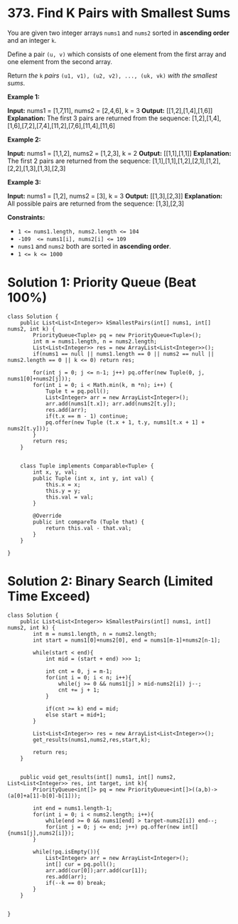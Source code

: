 # 373. Find K Pairs with Smallest Sums
You are given two integer arrays  `nums1`  and  `nums2`  sorted in  **ascending order**  and an integer  `k`.

Define a pair  `(u, v)`  which consists of one element from the first array and one element from the second array.

Return  _the_  `k`  _pairs_  `(u1, v1), (u2, v2), ..., (uk, vk)`  _with the smallest sums_.

**Example 1:**

**Input:** nums1 = [1,7,11], nums2 = [2,4,6], k = 3
**Output:** [[1,2],[1,4],[1,6]]
**Explanation:** The first 3 pairs are returned from the sequence: [1,2],[1,4],[1,6],[7,2],[7,4],[11,2],[7,6],[11,4],[11,6]

**Example 2:**

**Input:** nums1 = [1,1,2], nums2 = [1,2,3], k = 2
**Output:** [[1,1],[1,1]]
**Explanation:** The first 2 pairs are returned from the sequence: [1,1],[1,1],[1,2],[2,1],[1,2],[2,2],[1,3],[1,3],[2,3]

**Example 3:**

**Input:** nums1 = [1,2], nums2 = [3], k = 3
**Output:** [[1,3],[2,3]]
**Explanation:** All possible pairs are returned from the sequence: [1,3],[2,3]

**Constraints:**

-   `1 <= nums1.length, nums2.length <= 104`
-   `-109  <= nums1[i], nums2[i] <= 109`
-   `nums1`  and  `nums2`  both are sorted in  **ascending order**.
-   `1 <= k <= 1000`


# Solution 1: Priority Queue (Beat 100%)
```
class Solution {
    public List<List<Integer>> kSmallestPairs(int[] nums1, int[] nums2, int k) {
        PriorityQueue<Tuple> pq = new PriorityQueue<Tuple>();
        int m = nums1.length, n = nums2.length;
        List<List<Integer>> res = new ArrayList<List<Integer>>();
        if(nums1 == null || nums1.length == 0 || nums2 == null || nums2.length == 0 || k <= 0) return res;
        
        for(int j = 0; j <= n-1; j++) pq.offer(new Tuple(0, j, nums1[0]+nums2[j]));
        for(int i = 0; i < Math.min(k, m *n); i++) {
            Tuple t = pq.poll();
            List<Integer> arr = new ArrayList<Integer>();
            arr.add(nums1[t.x]); arr.add(nums2[t.y]);
            res.add(arr);
            if(t.x == m - 1) continue;
            pq.offer(new Tuple (t.x + 1, t.y, nums1[t.x + 1] + nums2[t.y]));
        }
        return res;
    }
    

    class Tuple implements Comparable<Tuple> {
        int x, y, val;
        public Tuple (int x, int y, int val) {
            this.x = x;
            this.y = y;
            this.val = val;
        }

        @Override
        public int compareTo (Tuple that) {
            return this.val - that.val;
        }
    }
    
}
```


# Solution 2: Binary Search (Limited Time Exceed)
```
class Solution {
    public List<List<Integer>> kSmallestPairs(int[] nums1, int[] nums2, int k) {
        int m = nums1.length, n = nums2.length;
        int start = nums1[0]+nums2[0], end = nums1[m-1]+nums2[n-1];
        
        while(start < end){
            int mid = (start + end) >>> 1;
            
            int cnt = 0, j = m-1;
            for(int i = 0; i < n; i++){
                while(j >= 0 && nums1[j] > mid-nums2[i]) j--;
                cnt += j + 1;
            }
            
            if(cnt >= k) end = mid;
            else start = mid+1;
        }
        
        List<List<Integer>> res = new ArrayList<List<Integer>>();
        get_results(nums1,nums2,res,start,k);
        
        return res;
    }
    
    
    public void get_results(int[] nums1, int[] nums2, List<List<Integer>> res, int target, int k){
        PriorityQueue<int[]> pq = new PriorityQueue<int[]>((a,b)->(a[0]+a[1]-b[0]-b[1]));
        
        int end = nums1.length-1;
        for(int i = 0; i < nums2.length; i++){
            while(end >= 0 && nums1[end] > target-nums2[i]) end--;
            for(int j = 0; j <= end; j++) pq.offer(new int[]{nums1[j],nums2[i]});
        }
        
        while(!pq.isEmpty()){
            List<Integer> arr = new ArrayList<Integer>();
            int[] cur = pq.poll();
            arr.add(cur[0]);arr.add(cur[1]);
            res.add(arr);
            if(--k == 0) break;
        }
    }
    

}
```